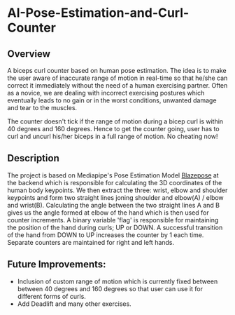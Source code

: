 # AI-Pose-Estimation-and-Curl-Counter

## Overview
A biceps curl counter based on human pose estimation. The idea is to make the user aware of inaccurate range of motion in real-time so that he/she can correct it immediately without the need of a human exercising partner. Often as a novice, we are dealing with incorrect exercising postures which eventually leads to no gain or in the worst conditions, unwanted damage and tear to the muscles.

The counter doesn't tick if the range of motion during a bicep curl is within 40 degrees and 160 degrees. Hence to get the counter going, user has to curl and uncurl his/her biceps in a full range of motion. No cheating now!







## Description
The project is based on Mediapipe's Pose Estimation Model [Blazepose](https://arxiv.org/abs/2006.10204) at the backend which is responsible for calculating the 3D coordinates of the human body keypoints. We then extract the three: wrist, elbow and shoulder keypoints and form two straight lines joning shoulder and elbow(A) / elbow and wrist(B). Calculating the angle between the two straight lines A and B gives us the angle formed at elbow of the hand which is then used for counter increments. A binary variable 'flag' is responsible for maintaining the position of the hand during curls; UP or DOWN. A successful transition of the hand from DOWN to UP increases the counter by 1 each time. Separate counters are maintained for right and left hands.


## Future Improvements:
* Inclusion of custom range of motion which is currently fixed between between 40 degrees and 160 degrees so that user can use it for different forms of curls.
* Add Deadlift and many other exercises. 



